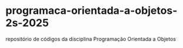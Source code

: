 # programaca-orientada-a-objetos-2s-2025
repositório de códigos da disciplina Programação Orientada a Objetos 
